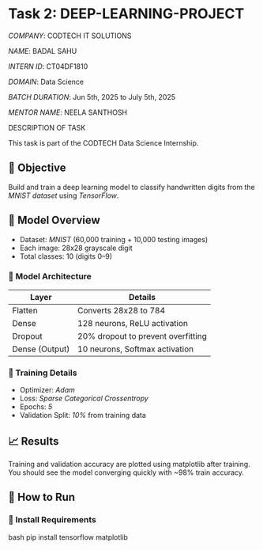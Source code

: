 # Task 2: DEEP-LEARNING-PROJECT
*COMPANY*: CODTECH IT SOLUTIONS

*NAME*: BADAL SAHU

*INTERN ID*: CT04DF1810

*DOMAIN*: Data Science

*BATCH DURATION*: Jun 5th, 2025 to July 5th, 2025

*MENTOR NAME*: NEELA SANTHOSH

DESCRIPTION OF TASK

This task is part of the CODTECH Data Science Internship.

## 📌 Objective

Build and train a deep learning model to classify handwritten digits from the *MNIST dataset* using *TensorFlow*.

## 🧠 Model Overview

- Dataset: *MNIST* (60,000 training + 10,000 testing images)
- Each image: 28x28 grayscale digit
- Total classes: 10 (digits 0–9)

### 🔧 Model Architecture

| Layer             | Details                             |
|------------------|-------------------------------------|
| Flatten           | Converts 28x28 to 784               |
| Dense             | 128 neurons, ReLU activation        |
| Dropout           | 20% dropout to prevent overfitting  |
| Dense (Output)    | 10 neurons, Softmax activation      |

### 🧪 Training Details

- Optimizer: *Adam*
- Loss: *Sparse Categorical Crossentropy*
- Epochs: *5*
- Validation Split: *10%* from training data

## 📈 Results

Training and validation accuracy are plotted using matplotlib after training. You should see the model converging quickly with ~98% train accuracy.

## 🚀 How to Run

### 🔧 Install Requirements

bash
pip install tensorflow matplotlib

